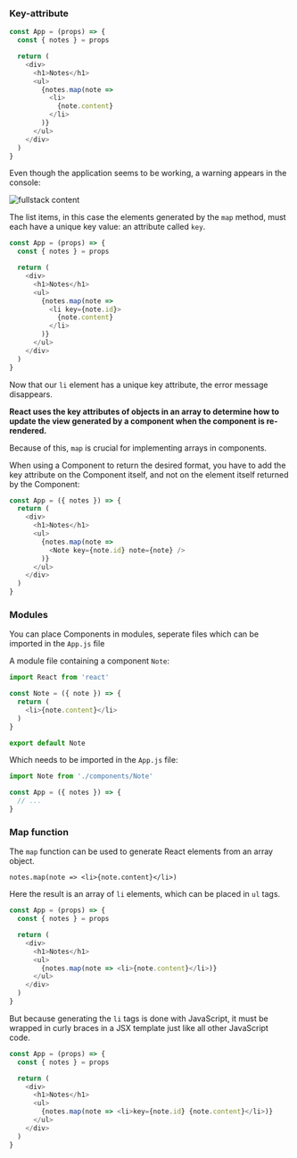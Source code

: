 ### Key-attribute

```javascript
const App = (props) => {
  const { notes } = props

  return (
    <div>
      <h1>Notes</h1>
      <ul>
        {notes.map(note => 
          <li>
            {note.content}
          </li>
        )}
      </ul>
    </div>
  )
}
```

Even though the application seems to be working, a warning appears in the console:

![fullstack content](https://fullstackopen.com/static/fbe2815380db6eb1be707011330d79e1/5a190/1a.png)

The list items, in this case the elements generated by the `map` method, must each have a unique key value: an attribute called `key`.

```javascript
const App = (props) => {
  const { notes } = props

  return (
    <div>
      <h1>Notes</h1>
      <ul>
        {notes.map(note => 
          <li key={note.id}>
            {note.content}
          </li>
        )}
      </ul>
    </div>
  )
}
```

Now that our `li` element has a unique key attribute, the error message disappears.

**React uses the key attributes of objects in an array to determine how to update the view generated by a component when the component is re-rendered.** 

Because of this, `map` is crucial for implementing arrays in components. 

When using a Component to return the desired format, you have to add the key attribute on the Component itself, and not on the element itself returned by the Component:

```javascript
const App = ({ notes }) => {
  return (
    <div>
      <h1>Notes</h1>
      <ul>
        {notes.map(note => 
          <Note key={note.id} note={note} />
        )}
      </ul>
    </div>
  )
}
```

### Modules

You can place Components in modules, seperate files which can be imported in the `App.js` file

A module file containing a component `Note`:

```javascript
import React from 'react'

const Note = ({ note }) => {
  return (
    <li>{note.content}</li>
  )
}

export default Note
```

Which needs to be imported in the `App.js` file:

```javascript
import Note from './components/Note'

const App = ({ notes }) => {
  // ...
}
```

### Map function

The `map` function can be used to generate React elements from an array object. 

```nav
notes.map(note => <li>{note.content}</li>)
```

Here the result is an array of `li` elements, which can be placed in `ul` tags. 

```javascript
const App = (props) => {
  const { notes } = props

  return (
    <div>
      <h1>Notes</h1>
      <ul>
        {notes.map(note => <li>{note.content}</li>)}
      </ul>
    </div>
  )
}
```

But because generating the `li` tags is done with JavaScript, it must be wrapped in curly braces in a JSX template just like all other JavaScript code. 

```javascript
const App = (props) => {
  const { notes } = props

  return (
    <div>
      <h1>Notes</h1>
      <ul>
        {notes.map(note => <li>key={note.id} {note.content}</li>)}
      </ul>
    </div>
  )
}